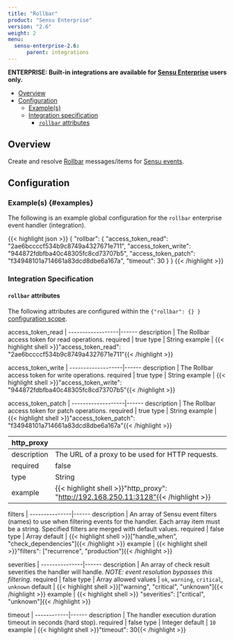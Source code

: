 ```yaml
---
title: "Rollbar"
product: "Sensu Enterprise"
version: "2.6"
weight: 2
menu:
  sensu-enterprise-2.6:
      parent: integrations
---
```

**ENTERPRISE: Built-in integrations are available for [Sensu Enterprise][1]
users only.**

- [Overview](#overview)
- [Configuration](#configuration)
  - [Example(s)](#examples)
  - [Integration specification](#integration-specification)
    - [`rollbar` attributes](#rollbar-attributes)

## Overview

Create and resolve [Rollbar][2] messages/items for [Sensu events][3].

## Configuration

### Example(s) {#examples}

The following is an example global configuration for the `rollbar` enterprise
event handler (integration).

{{< highlight json >}}
{
  "rollbar": {
    "access_token_read": "2ae6bccccf534b9c8749a4327671e711",
    "access_token_write": "944872fdbfba40c48305fc8cd73707b5",
    "access_token_patch": "f34948101a714661a83dcd8dbe6a167a",
    "timeout": 30
  }
}
{{< /highlight >}}

### Integration Specification

#### `rollbar` attributes

The following attributes are configured within the `{"rollbar": {} }`
[configuration scope][4].

access_token_read | 
------------------|------
description       | The Rollbar access token for read operations.
required          | true
type              | String
example           | {{< highlight shell >}}"access_token_read": "2ae6bccccf534b9c8749a4327671e711"{{< /highlight >}}

access_token_write | 
-------------------|------
description        | The Rollbar access token for write operations.
required           | true
type               | String
example            | {{< highlight shell >}}"access_token_write": "944872fdbfba40c48305fc8cd73707b5"{{< /highlight >}}

access_token_patch | 
-------------------|------
description        | The Rollbar access token for patch operations.
required           | true
type               | String
example            | {{< highlight shell >}}"access_token_patch": "f34948101a714661a83dcd8dbe6a167a"{{< /highlight >}}

http_proxy   | |
-------------|------
description  | The URL of a proxy to be used for HTTP requests.
required     | false
type         | String
example      | {{< highlight shell >}}"http_proxy": "http://192.168.250.11:3128"{{< /highlight >}}

filters        | 
---------------|------
description    | An array of Sensu event filters (names) to use when filtering events for the handler. Each array item must be a string. Specified filters are merged with default values.
required       | false
type           | Array
default        | {{< highlight shell >}}["handle_when", "check_dependencies"]{{< /highlight >}}
example        | {{< highlight shell >}}"filters": ["recurrence", "production"]{{< /highlight >}}

severities     | 
---------------|------
description    | An array of check result severities the handler will handle. _NOTE: event resolution bypasses this filtering._
required       | false
type           | Array
allowed values | `ok`, `warning`, `critical`, `unknown`
default        | {{< highlight shell >}}["warning", "critical", "unknown"]{{< /highlight >}}
example        | {{< highlight shell >}} "severities": ["critical", "unknown"]{{< /highlight >}}

timeout     | 
------------|------
description | The handler execution duration timeout in seconds (hard stop).
required    | false
type        | Integer
default     | `10`
example     | {{< highlight shell >}}"timeout": 30{{< /highlight >}}

[?]:  #
[1]:  /sensu-enterprise
[2]:  https://rollbar.com/
[3]:  /sensu-core/1.0/reference/events
[4]:  /sensu-core/1.0/reference/configuration#configuration-scopes
